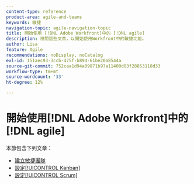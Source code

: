 ```yaml
---
content-type: reference
product-area: agile-and-teams
keywords: 敏捷
navigation-topic: agile-navigation-topic
title: 開始使用 [!DNL Adobe Workfront]中的 [!DNL agile]
description: 檢閱這些文章，以開始使用Workfront中的敏捷功能。
author: Lisa
feature: Agile
recommendations: noDisplay, noCatalog
exl-id: 151aec93-3ccb-475f-b894-61be20a8544a
source-git-commit: 752caa1d94a09871b97a11400d83f28853118d33
workflow-type: tm+mt
source-wordcount: '33'
ht-degree: 12%

---
```


# 開始使用[!DNL Adobe Workfront]中的[!DNL agile]

本節包含下列文章：

* [建立敏捷團隊](../../agile/get-started-with-agile-in-workfront/create-an-agile-team.md)
* [設定[!UICONTROL Kanban]](../../agile/get-started-with-agile-in-workfront/configure-kanban.md)
* [設定[!UICONTROL Scrum]](../../agile/get-started-with-agile-in-workfront/configure-scrum.md)
